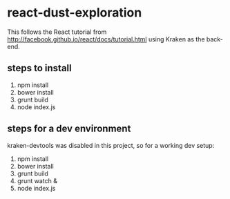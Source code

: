 # react-dust-exploration

This follows the React tutorial from http://facebook.github.io/react/docs/tutorial.html using Kraken as the back-end.

## steps to install

1. npm install
1. bower install
1. grunt build
1. node index.js

## steps for a dev environment

kraken-devtools was disabled in this project, so for a working dev setup:

1. npm install
1. bower install
1. grunt build
1. grunt watch &
1. node index.js

